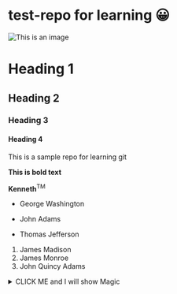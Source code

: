 # test-repo for learning :grinning:

![This is an image](https://i.infopls.com/images/americanflag3.gif)

# Heading 1
## Heading 2
### Heading 3
#### Heading 4
This is a sample repo for learning git

**This is bold text**

**Kenneth**<sup>TM</sup>

- George Washington
* John Adams
+ Thomas Jefferson

1. James Madison
2. James Monroe
3. John Quincy Adams

<details><summary>CLICK ME and I will show Magic</summary>
<p>

#### We can hide anything, even code!

```ruby
   puts "Hello World"
  Hi this is Kenneth Repo
```

</p>
</details>
